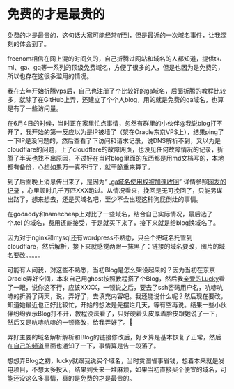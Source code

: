 # 免费的才是最贵的

免费的才是最贵的，这句话大家可能经常听到，但是最近的一次域名事件，让我深刻的体会到了。

freenom相信在网上混的时间久的，自己折腾过网站和域名的人都知道，提供tk、ml、ga、gq等一系列的顶级免费域名，方便了很多的人，但是也因为是免费的，所以也存在这很多滥用的情况。

我在去年开始折腾vps后，自己也注册了个比较好的ga域名，后面折腾的教程比较多，就除了在GitHub上弄，还建立了个个人blog，用的就是免费的ga域名，也算是有了一些访问量。

在6月4日的时候，当时正在家里忙点事情，忽然有群里的小伙伴@我说blog打不开了，我开始的第一反应以为是IP被墙了（架在Oracle东京VPS上），结果ping了一下IP是没问题的，然后查看了下访问和请求记录，说DNS解析不到，又以为是cloudflare的问题，上了cloudflare的故障网页，也没见任何故障情况的记录，折腾了半天也找不出原因，不过好在当时blog里面的东西都是用md文档写的，本地都有备份，心想如果万一真不行了，就干脆重来算了。

到了后面晚上消息传出来了，是因为“ [.ga域名使用权被加蓬收回](https://www.afnic.fr/wp-media/uploads/2023/05/ga-domain-names-soon-to-return-to-Gabonese-management-1.pdf)” 详情参照[网友的记录](https://www.nodeseek.com/post-8084-1) ，心里顿时几千万匹XXX跑过。从情况看来，挽回是无可挽回了，只能另谋出路了，想来想去，还是买域名吧，至少不会出现这种狗屁倒灶的事情。

在godaddy和namecheap上对比了一些域名，结合自己实际情况，最后选了个.tel 的域名，费用还能接受，于是就买下来了，接下来就是给blog换域名了。

因为对于nginx和mysql还有wordpress不熟悉，只会个把域名托管到cloudflare，然后解析，接下来就感觉两眼一抹黑了：链接的域名要改，图片的域名要改。。。。。

可能有人问我，对这些不熟悉，当初Blog是怎么架设起来的？因为当初在东京Oracle弄好空间，本来自己用ghost按照教程搭了个Blog，然后我[亲爱的Lucky](https://t.me/lucky1108t)看了一眼，说你这不行，应该XXXX，一顿说之后，要去了ssh密码用户名，吭哧吭哧的折腾了两天，说，弄好了，去填充内容吧。我还能说什么呢？然后现在要改，知道她最近也正好比较忙，开始的想法是先摆烂几天，等有空再说。结果一些小伙伴纷纷表示Blog打不开，教程没法看了，只好硬着头皮厚着脸皮跟她说了一下，然后又是吭哧吭哧的一顿修改，给我弄好了。🤣

弄好主要的域名解析解析和Blog的链接修改后，好歹算是基本恢复了正常，然后在[自己的频道](https://t.me/GetSomeCats)里面也通知了一下，事情算是告一段落了。

想想弄Blog之初，lucky就跟我说买个域名，当时贪图省事省钱，想着本来就是发电项目，不想太多投入，结果到头来一堆麻烦，如果当初直接买个便宜的域名，可能还没这么多事情，真的是免费的才是最贵的。
